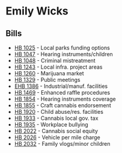 # Emily Wicks
## Bills
* [HB 1025](bill/2021-22/hb/1025/) - Local parks funding options
* [HB 1047](bill/2021-22/hb/1047/) - Hearing instruments/children
* [HB 1048](bill/2021-22/hb/1048/) - Criminal mistreatment
* [HB 1243](bill/2021-22/hb/1243/) - Local infra. project areas
* [HB 1260](bill/2021-22/hb/1260/) - Marijuana market
* [HB 1329](bill/2021-22/hb/1329/) - Public meetings
* [EHB 1386](bill/2021-22/ehb/1386/) - Industrial/manuf. facilities
* [HB 1469](bill/2021-22/hb/1469/) - Enhanced raffle procedures
* [HB 1854](bill/2021-22/hb/1854/) - Hearing instruments coverage
* [HB 1855](bill/2021-22/hb/1855/) - Craft cannabis endorsement
* [HB 1920](bill/2021-22/hb/1920/) - Child abuse/res. facilities
* [HB 1933](bill/2021-22/hb/1933/) - Cannabis local gov. tax
* [HB 1935](bill/2021-22/hb/1935/) - Workplace bullying
* [HB 2022](bill/2021-22/hb/2022/) - Cannabis social equity
* [HB 2026](bill/2021-22/hb/2026/) - Vehicle per mile charge
* [HB 2032](bill/2021-22/hb/2032/) - Family vlogs/minor children
